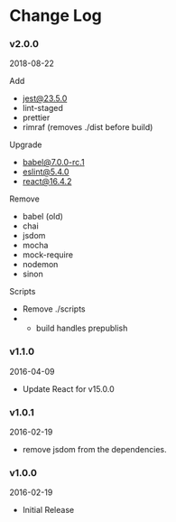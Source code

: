 # Change Log

### v2.0.0
2018-08-22

Add
* jest@23.5.0
* lint-staged
* prettier
* rimraf (removes ./dist before build)

Upgrade
* babel@7.0.0-rc.1
* eslint@5.4.0
* react@16.4.2

Remove
* babel (old)
* chai
* jsdom
* mocha
* mock-require
* nodemon
* sinon

Scripts
* Remove ./scripts
* * build handles prepublish

### v1.1.0
2016-04-09

* Update React for v15.0.0

### v1.0.1
2016-02-19

* remove jsdom from the dependencies.

### v1.0.0
2016-02-19

* Initial Release
